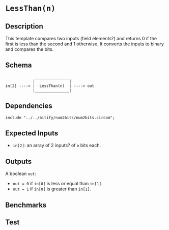 # `LessThan(n)` 

## Description

This template compares two inputs (field elements?) and returns 0 if the first is less than the second and 1 otherwise.
It converts the inputs to binary and compares the bits.

## Schema

```
             _______________     
            |               |
in[2] ----> |  LessThan(n)  | ----> out
            |_______________|     
```

## Dependencies

```
include "../../bitify/num2bits/num2bits.circom";
``` 

## Expected Inputs

-  `in[2]`: an array of 2 inputs? of `n` bits each.

## Outputs

A boolean `out`:
- `out = 0` if `in[0]` is less or equal than `in[1]`.
- `out = 1` if `in[0]` is greater than `in[1]`.

## Benchmarks 

## Test